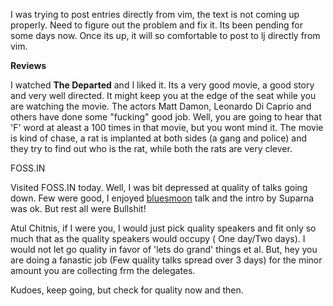 <html><body><p>I was trying to post entries directly from vim, the text is not coming up properly. Need to figure out the problem and fix it. Its been pending for some days now. Once its up, it will so comfortable to post to lj directly from vim.



<b>Reviews</b>

I watched <b>The Departed</b> and I liked it. Its a very good movie, a good story and very well directed. It might keep you at the edge of the seat while you are watching the movie. The actors Matt Damon, Leonardo Di Caprio and others have done some "fucking" good job. Well, you are going to hear that 'F' word at aleast a 100 times in that movie, but you wont mind it. The movie is kind of  chase, a rat is implanted at both sides (a gang and police) and they try to find out who is the rat, while both the rats are very clever.



FOSS.IN



Visited FOSS.IN today. Well, I was bit depressed at quality of talks going down. Few were good, I enjoyed <a href="http://bluesmoon.livejournal.com/" class="lj-user">bluesmoon</a> talk and the intro by Suparna was ok. But rest all were Bullshit! 

Atul Chitnis, if I were you, I would just pick quality speakers and fit only so much that as the quality speakers would occupy ( One day/Two days). I would not let go quality in favor of 'lets do grand' things et al. But, hey you are doing a fanastic job (Few quality talks spread over 3 days) for the minor amount you are collecting frm the delegates.

Kudoes, keep going, but check for quality now and then.</p></body></html>